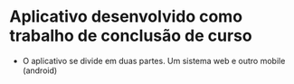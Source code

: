 # Aplicativo desenvolvido como trabalho de conclusão de curso

* O aplicativo se divide em duas partes. Um sistema web e outro mobile (android)
